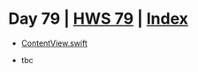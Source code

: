 # Day 79 | [HWS 79](https://www.hackingwithswift.com/100/swiftui/7) | [Index](https://github.com/JulesMoorhouse/100DaysOfSwiftUI/blob/main/README.md)

- [ContentView.swift](https://github.com/JulesMoorhouse/100DaysOfSwiftUI/blob/main/P16%20HotProspects/P16%20HotProspects/ContentView.swift)

- tbc